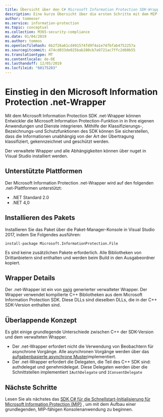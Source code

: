 ```yaml
---
title: Übersicht über den C# Microsoft Information Protection SDK-Wrapper
description: Eine kurze Übersicht über die ersten Schritte mit dem MIP SDK .net-Wrapper und den Unterschieden zwischen dem .net-Wrapper C++ und dem SDK.
author: tommoser
ms.service: information-protection
ms.topic: conceptual
ms.collection: M365-security-compliance
ms.date: 01/04/2019
ms.author: tommos
ms.openlocfilehash: 6b2f26a61cd491574fd9f4a1e74fbfab4752257a
ms.sourcegitcommit: 474cd033de025bab280cb7a9721ac7ffc2d60b55
ms.translationtype: MT
ms.contentlocale: de-DE
ms.lasthandoff: 12/05/2019
ms.locfileid: "60175203"
---
```

# <a name="getting-started-with-the-microsoft-information-protection-net-wrapper"></a>Einstieg in den Microsoft Information Protection .net-Wrapper

Mit dem Microsoft Information Protection SDK .net-Wrapper können Entwickler die Microsoft Information Protection-Funktion in in Ihre eigenen Anwendungen und Dienste integrieren. Mithilfe der Klassifizierungs-, Bezeichnungs-und Schutzfunktionen des SDK können Sie sicherstellen, dass die Informationen unabhängig von der Art der Übertragung klassifiziert, gekennzeichnet und geschützt werden. 

Der verwaltete Wrapper und alle Abhängigkeiten können über nuget in Visual Studio installiert werden.

## <a name="supported-platforms"></a>Unterstützte Plattformen

Der Microsoft Information Protection .net-Wrapper wird auf den folgenden .net-Plattformen unterstützt:

* .NET Standard 2.0
* .NET 4,0

## <a name="installing-the-package"></a>Installieren des Pakets

Installieren Sie das Paket über die Paket-Manager-Konsole in Visual Studio 2017, indem Sie Folgendes ausführen:

`install-package Microsoft.InformationProtection.File`

Es sind keine zusätzlichen Pakete erforderlich. Alle Bibliotheken von Drittanbietern sind enthalten und werden beim Build in den Ausgabeordner kopiert.

## <a name="wrapper-details"></a>Wrapper Details

Der .net-Wrapper ist ein von [swig](https://swig.org/) generierter verwalteter Wrapper. Der Wrapper verwendet kompilierte C++ Bibliotheken aus dem Microsoft Information Protection SDK. Diese DLLs sind dieselben DLLs, die in der C++ SDK-Version enthalten sind.

## <a name="concept-overlap"></a>Überlappende Konzept

Es gibt einige grundlegende Unterschiede zwischen C++ der SDK-Version und dem verwalteten Wrapper.

* Der .net-Wrapper erfordert nicht die Verwendung von Beobachtern für asynchrone Vorgänge. Alle asynchronen Vorgänge werden über das [aufgabenbasierte asynchrone Muster](https://docs.microsoft.com/en-us/dotnet/standard/asynchronous-programming-patterns/task-based-asynchronous-pattern-tap)implementiert.
* Der .net-Wrapper erfordert die Delegaten, die Teil des C++ SDK sind: authdelegat und genehmidelegat. Diese Delegaten werden über die Schnittstellen implementiert `IAuthDelegate` und `IConsentDelegate`

## <a name="next-steps"></a>Nächste Schritte

Lesen Sie als nächstes das [SDK C# für die Schnellstart-Initialisierung für Microsoft Information Protection (MIP)](quick-app-initialization-csharp.md) , um mit dem Aufbau einer grundlegenden, MIP-fähigen Konsolenanwendung zu beginnen.
